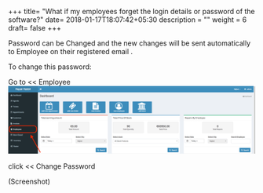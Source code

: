 +++
title= "What if my employees forget the login details or password of the software?"
date= 2018-01-17T18:07:42+05:30
description = ""
weight = 6
draft= false
+++

Password can be Changed and the new changes will be sent automatically to Employee on their registered email . 

To change this password:

Go to << Employee
![convert appointment into ticket3](/images/add_employee/add_employee_2.png)

click << Change Password

(Screenshot)